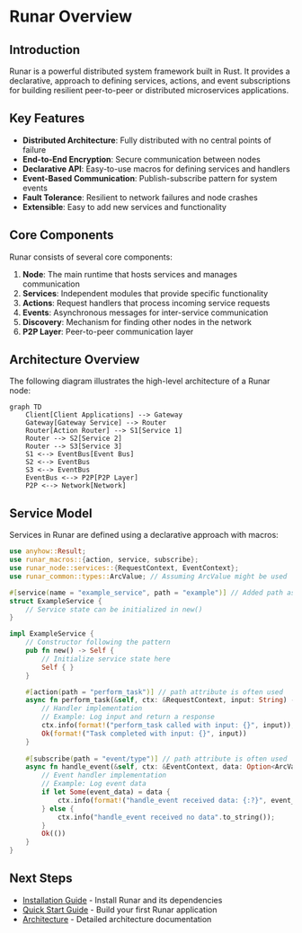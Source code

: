 # Runar Overview

## Introduction

Runar is a powerful distributed system framework built in Rust. It provides a declarative, approach to defining services, actions, and event subscriptions for building resilient peer-to-peer or distributed microservices applications.

## Key Features

- **Distributed Architecture**: Fully distributed with no central points of failure
- **End-to-End Encryption**: Secure communication between nodes
- **Declarative API**: Easy-to-use macros for defining services and handlers
- **Event-Based Communication**: Publish-subscribe pattern for system events
- **Fault Tolerance**: Resilient to network failures and node crashes
- **Extensible**: Easy to add new services and functionality

## Core Components

Runar consists of several core components:

1. **Node**: The main runtime that hosts services and manages communication
2. **Services**: Independent modules that provide specific functionality
3. **Actions**: Request handlers that process incoming service requests
4. **Events**: Asynchronous messages for inter-service communication
5. **Discovery**: Mechanism for finding other nodes in the network
6. **P2P Layer**: Peer-to-peer communication layer

## Architecture Overview

The following diagram illustrates the high-level architecture of a Runar node:

```mermaid
graph TD
    Client[Client Applications] --> Gateway
    Gateway[Gateway Service] --> Router
    Router[Action Router] --> S1[Service 1]
    Router --> S2[Service 2]
    Router --> S3[Service 3]
    S1 <--> EventBus[Event Bus]
    S2 <--> EventBus
    S3 <--> EventBus
    EventBus <--> P2P[P2P Layer]
    P2P <--> Network[Network]
```

## Service Model

Services in Runar are defined using a declarative approach with macros:

```rust
use anyhow::Result;
use runar_macros::{action, service, subscribe};
use runar_node::services::{RequestContext, EventContext};
use runar_common::types::ArcValue; // Assuming ArcValue might be used

#[service(name = "example_service", path = "example")] // Added path as it's common
struct ExampleService {
    // Service state can be initialized in new()
}

impl ExampleService {
    // Constructor following the pattern
    pub fn new() -> Self {
        // Initialize service state here
        Self { }
    }

    #[action(path = "perform_task")] // path attribute is often used
    async fn perform_task(&self, ctx: &RequestContext, input: String) -> Result<String> {
        // Handler implementation
        // Example: Log input and return a response
        ctx.info(format!("perform_task called with input: {}", input));
        Ok(format!("Task completed with input: {}", input))
    }
    
    #[subscribe(path = "event/type")] // path attribute is often used
    async fn handle_event(&self, ctx: &EventContext, data: Option<ArcValue>) -> Result<()> {
        // Event handler implementation
        // Example: Log event data
        if let Some(event_data) = data {
            ctx.info(format!("handle_event received data: {:?}", event_data));
        } else {
            ctx.info("handle_event received no data".to_string());
        }
        Ok(())
    }
}
```

## Next Steps

- [Installation Guide](installation) - Install Runar and its dependencies
- [Quick Start Guide](quickstart) - Build your first Runar application
- [Architecture](../core/architecture) - Detailed architecture documentation